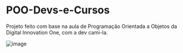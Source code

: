 # POO-Devs-e-Cursos
Projeto feito com base na aula de Programação Orientada a Objetos da Digital Innovation One, com a dev cami-la.

![image](https://user-images.githubusercontent.com/80285174/155882969-e25bca53-65cd-46c6-a03f-9d0c4bfadde4.png)
